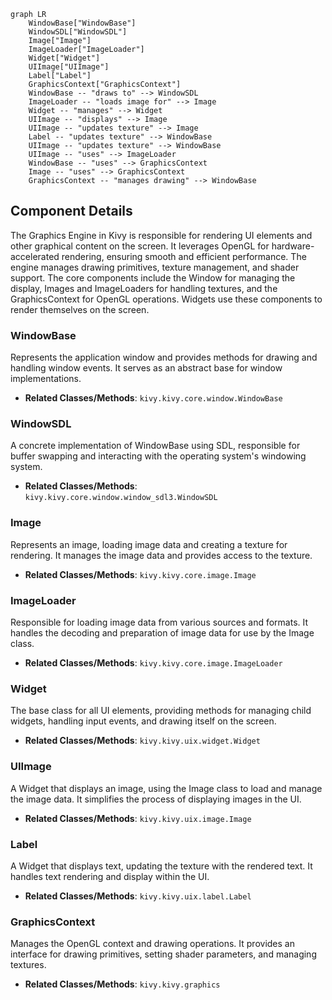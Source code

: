 ```mermaid
graph LR
    WindowBase["WindowBase"]
    WindowSDL["WindowSDL"]
    Image["Image"]
    ImageLoader["ImageLoader"]
    Widget["Widget"]
    UIImage["UIImage"]
    Label["Label"]
    GraphicsContext["GraphicsContext"]
    WindowBase -- "draws to" --> WindowSDL
    ImageLoader -- "loads image for" --> Image
    Widget -- "manages" --> Widget
    UIImage -- "displays" --> Image
    UIImage -- "updates texture" --> Image
    Label -- "updates texture" --> WindowBase
    UIImage -- "updates texture" --> WindowBase
    UIImage -- "uses" --> ImageLoader
    WindowBase -- "uses" --> GraphicsContext
    Image -- "uses" --> GraphicsContext
    GraphicsContext -- "manages drawing" --> WindowBase
```

## Component Details

The Graphics Engine in Kivy is responsible for rendering UI elements and other graphical content on the screen. It leverages OpenGL for hardware-accelerated rendering, ensuring smooth and efficient performance. The engine manages drawing primitives, texture management, and shader support. The core components include the Window for managing the display, Images and ImageLoaders for handling textures, and the GraphicsContext for OpenGL operations. Widgets use these components to render themselves on the screen.

### WindowBase
Represents the application window and provides methods for drawing and handling window events. It serves as an abstract base for window implementations.
- **Related Classes/Methods**: `kivy.kivy.core.window.WindowBase`

### WindowSDL
A concrete implementation of WindowBase using SDL, responsible for buffer swapping and interacting with the operating system's windowing system.
- **Related Classes/Methods**: `kivy.kivy.core.window.window_sdl3.WindowSDL`

### Image
Represents an image, loading image data and creating a texture for rendering. It manages the image data and provides access to the texture.
- **Related Classes/Methods**: `kivy.kivy.core.image.Image`

### ImageLoader
Responsible for loading image data from various sources and formats. It handles the decoding and preparation of image data for use by the Image class.
- **Related Classes/Methods**: `kivy.kivy.core.image.ImageLoader`

### Widget
The base class for all UI elements, providing methods for managing child widgets, handling input events, and drawing itself on the screen.
- **Related Classes/Methods**: `kivy.kivy.uix.widget.Widget`

### UIImage
A Widget that displays an image, using the Image class to load and manage the image data. It simplifies the process of displaying images in the UI.
- **Related Classes/Methods**: `kivy.kivy.uix.image.Image`

### Label
A Widget that displays text, updating the texture with the rendered text. It handles text rendering and display within the UI.
- **Related Classes/Methods**: `kivy.kivy.uix.label.Label`

### GraphicsContext
Manages the OpenGL context and drawing operations. It provides an interface for drawing primitives, setting shader parameters, and managing textures.
- **Related Classes/Methods**: `kivy.kivy.graphics`
